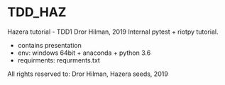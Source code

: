 # TDD_HAZ
Hazera tutorial - TDD1
Dror Hilman, 2019
Internal pytest + riotpy tutorial.
- contains presentation
- env: windows 64bit + anaconda + python 3.6
- requirments: requrments.txt

All rights reserved to: Dror Hilman, Hazera seeds, 2019

